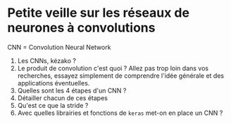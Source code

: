# Petite veille sur les réseaux de neurones à convolutions

CNN = Convolution Neural Network

1. Les CNNs, kézako ?
2. Le produit de convolution c'est quoi ? Allez pas trop loin dans vos recherches, essayez simplement de comprendre l'idée générale et des applications éventuelles.
3. Quelles sont les 4 étapes d'un CNN ?
4. Détailler chacun de ces étapes
5. Qu'est ce que la stride ?
6. Avec quelles librairies et fonctions de `keras` met-on en place un CNN ?
